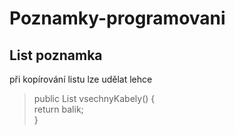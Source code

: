 # Poznamky-programovani

## List poznamka

při kopírování listu lze udělat lehce

> public List<SitovyKabel> vsechnyKabely() { \
            return balik; \
             }

    
    
